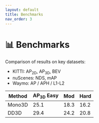 ```yaml
---
layout: default
title: Benchmarks
nav_order: 3
---
```


# 📊 Benchmarks

Comparison of results on key datasets:

- KITTI: AP<sub>2D</sub>, AP<sub>3D</sub>, BEV
- nuScenes: NDS, mAP
- Waymo: AP / APH / L1-L2

| Method | AP<sub>3D</sub> Easy | Mod | Hard |
|--------|-----------------------|-----|------|
| Mono3D | 25.1 | 18.3 | 16.2 |
| DD3D   | 29.4 | 24.2 | 20.8 |
